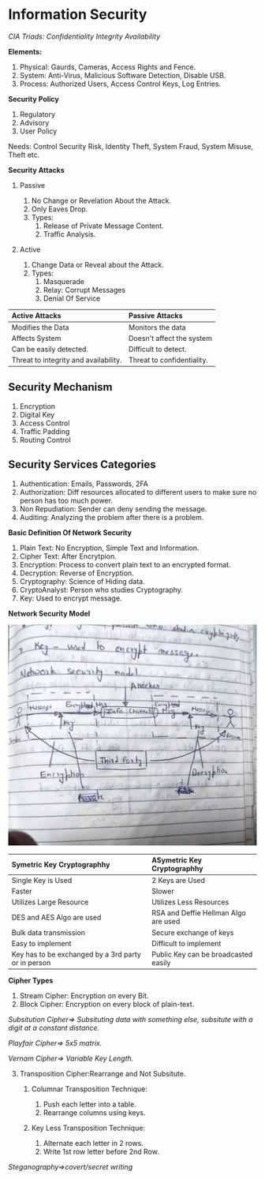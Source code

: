 # Information Security

*CIA Triads: Confidentiality    Integrity      Availability*

**Elements:**

1. Physical: Gaurds, Cameras, Access Rights and Fence.
2. System:   Anti-Virus, Malicious Software Detection, Disable USB.
3. Process:  Authorized Users, Access Control Keys, Log Entries.

**Security Policy**

1. Regulatory
2. Advisory  
3. User Policy

Needs: Control Security Risk, Identity Theft, System Fraud, System Misuse, Theft etc.

**Security Attacks**

1. Passive
    1. No Change or Revelation About the Attack.
    2. Only Eaves Drop.
    3. Types: 
        1. Release of Private Message Content.
        2. Traffic Analysis.

2. Active
    1. Change Data or Reveal about the Attack.
    2. Types:
        1. Masquerade
        2. Relay: Corrupt Messages
        3. Denial Of Service


|Active Attacks|Passive Attacks|
|:---|:---|
|Modifies the Data|Monitors the data|
|Affects System|Doesn't affect the system|
|Can be easily detected.|Difficult to detect.|
|Threat to integrity and availability.|Threat to confidentiality.|

## Security Mechanism

1. Encryption
2. Digital Key
3. Access Control
4. Traffic Padding
5. Routing Control

## Security Services Categories

1. Authentication:  Emails, Passwords, 2FA
2. Authorization:   Diff resources allocated to different users to make sure no person has too much power.
3. Non Repudiation: Sender can deny sending the message.
4. Auditing:        Analyzing the problem after there is a problem.

**Basic Definition Of Network Security**

1. Plain Text:      No Encryption, Simple Text and Information.
2. Cipher Text:     After Encrytpion.
3. Encryption:      Process to convert plain text to an encrypted format.
4. Decryption:      Reverse of Encryption.
5. Cryptography:    Science of Hiding data.
6. CryptoAnalyst:   Person who studies Cryptography.
7. Key:             Used to encrypt message.

**Network Security Model**

![Network-Security-Model](Images\NetworkSecurityModel.jpeg)


|Symetric Key Cryptographhy|ASymetric Key Cryptographhy|
|:---|:---|
|Single Key is Used|2 Keys are Used|
|Faster|Slower|
|Utilizes Large Resource|Utilizes Less Resources|
|DES and AES Algo are used|RSA and Deffie Hellman Algo are used|
|Bulk data transmission|Secure exchange of keys|
|Easy to implement|Difficult to implement|
|Key has to be exchanged by a 3rd party or in person|Public Key can be broadcasted easily|

**Cipher Types**

1. Stream Cipher:       Encryption on every Bit.
2. Block Cipher:        Encryption on every block of plain-text.

*Subsitution Cipher=>   Subsituting data with something else, subsitute with a digit at a constant distance.*

*Playfair Cipher=>      5x5 matrix.*

*Vernam Cipher=>        Variable Key Length.*

3. Transposition Cipher:Rearrange and Not Subsitute.

    1. Columnar Transposition Technique: 
        1. Push each letter into a table.
        2. Rearrange columns using keys.

    2. Key Less Transposition Technique:
        1. Alternate each letter in 2 rows.
        2. Write 1st row letter before 2nd Row.

*Steganography=>covert/secret writing*

